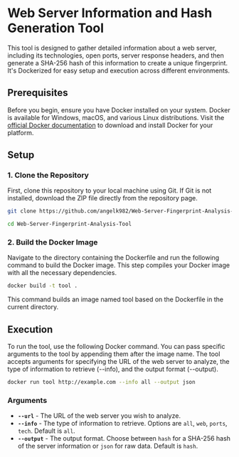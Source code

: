 # Web Server Information and Hash Generation Tool

This tool is designed to gather detailed information about a web server, including its technologies, open ports, server response headers, and then generate a SHA-256 hash of this information to create a unique fingerprint. It's Dockerized for easy setup and execution across different environments.

## Prerequisites

Before you begin, ensure you have Docker installed on your system. Docker is available for Windows, macOS, and various Linux distributions. Visit the [official Docker documentation](https://docs.docker.com/get-docker/) to download and install Docker for your platform.

## Setup

### 1. Clone the Repository

First, clone this repository to your local machine using Git. If Git is not installed, download the ZIP file directly from the repository page.

```bash
git clone https://github.com/angelk982/Web-Server-Fingerprint-Analysis-Tool.git
```
```bash
cd Web-Server-Fingerprint-Analysis-Tool
```
### 2. Build the Docker Image

Navigate to the directory containing the Dockerfile and run the following command to build the Docker image. This step compiles your Docker image with all the necessary dependencies.

```bash
docker build -t tool .
```
This command builds an image named tool based on the Dockerfile in the current directory.

## Execution
To run the tool, use the following Docker command. You can pass specific arguments to the tool by appending them after the image name. The tool accepts arguments for specifying the URL of the web server to analyze, the type of information to retrieve (--info), and the output format (--output).

```bash
docker run tool http://example.com --info all --output json
```
### Arguments
- **`--url`** - The URL of the web server you wish to analyze.
- **`--info`** - The type of information to retrieve. Options are `all`, `web`, `ports`, `tech`. Default is `all`.
- **`--output`** - The output format. Choose between `hash` for a SHA-256 hash of the server information or `json` for raw data. Default is `hash`.

